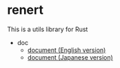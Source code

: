 # renert

This is a utils library for Rust

- doc
    - [document (English version)](doc/document.md)
    - [document (Japanese version)](doc/document.ja.md)
